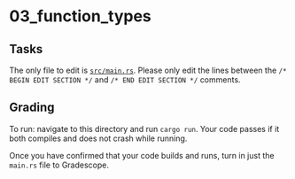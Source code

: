 # 03_function_types

## Tasks
The only file to edit is [`src/main.rs`](/03_function_types/src/main.rs). Please only edit the lines between the `/* BEGIN EDIT SECTION */` and `/* END EDIT SECTION */` comments.

## Grading
To run: navigate to this directory and run `cargo run`. Your code passes if it both compiles and does not crash while running.

Once you have confirmed that your code builds and runs, turn in just the `main.rs` file to Gradescope.
